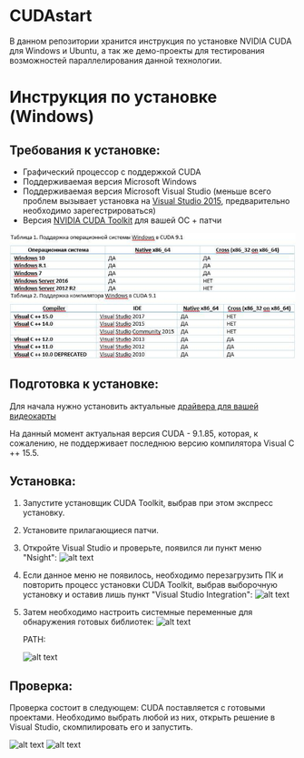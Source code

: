 # CUDAstart
В данном репозитории хранится инструкция по установке NVIDIA CUDA для Windows и Ubuntu, а так же демо-проекты для тестирования возможностей параллелирования данной технологии.

# Инструкция по установке (Windows)
## Требования к установке:
- Графический процессор с поддержкой CUDA 
- Поддерживаемая версия Microsoft Windows 
- Поддерживаемая версия Microsoft Visual Studio (меньше всего проблем вызывает установка на [Visual Studio 2015](https://my.visualstudio.com/Downloads?q=visual%20studio%202015&wt.mc_id=o~msft~vscom~older-downloads), предварительно необходимо зарегестрироваться) 
- Версия [NVIDIA CUDA Toolkit](https://developer.nvidia.com/cuda-downloads) для вашей ОС + патчи

![alt text](https://github.com/Aw350meR060/CUDAstart/blob/master/CUDA%20Compatibility.jpg)

## Подготовка к установке:
Для начала нужно установить актуальные [драйвера для вашей видеокарты](https://www.nvidia.ru/Download/index.aspx?lang=ru) 

На данный момент актуальная версия CUDA -  9.1.85, которая, к сожалению, не поддерживает последнюю версию компилятора Visual C ++ 15.5. 

## Установка:
1. Запустите установщик CUDA Toolkit, выбрав при этом экспресс установку.
2. Установите прилагающиеся патчи.
3. Откройте Visual Studio и проверьте, появился ли пункт меню "Nsight":
![alt text](https://i.imgur.com/kKZRlsQ.png)
4. Если данное меню не появилось, необходимо перезагрузить ПК и повторить процесс установки CUDA Toolkit, выбрав выборочную установку и оставив лишь пункт "Visual Studio Integration":
![alt text](https://i.imgur.com/B7lnFzC.png)
5. Затем необходимо настроить системные переменные для обнаружения готовых библиотек:
![alt text](https://i.imgur.com/1KuODTN.png)

   PATH:
   
   ![alt text](https://i.imgur.com/y51gWPk.png)

## Проверка:
Проверка состоит в следующем: CUDA поставляется с готовыми проектами. Необходимо выбрать любой из них, открыть решение в Visual Studio, скомпилировать его и запустить.

![alt text](https://i.imgur.com/HqaDmbM.png)
![alt text](https://i.imgur.com/9QsYOfj.png)
